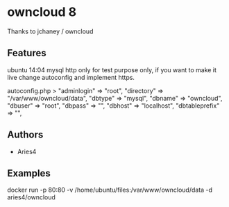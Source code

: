 # owncloud 8

Thanks to jchaney / owncloud

## Features
 ubuntu 14:04
 mysql
 http only
 for test purpose only, if you want to make it live change autoconfig and implement https.
 
 autoconfig.php >
  "adminlogin"    => "root",
  "directory"     => "/var/www/owncloud/data",
  "dbtype"        => "mysql",
  "dbname"        => "owncloud",
  "dbuser"        => "root",
  "dbpass"        => "",
  "dbhost"        => "localhost",
  "dbtableprefix" => "",

## Authors

  - Aries4

## Examples

docker run -p 80:80 -v /home/ubuntu/files:/var/www/owncloud/data -d aries4/owncloud
